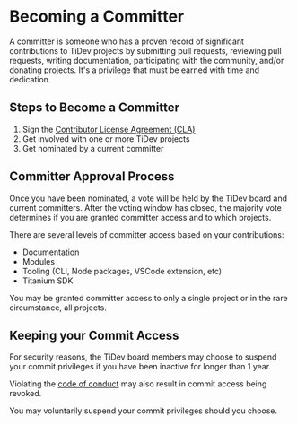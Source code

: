 # Becoming a Committer

A committer is someone who has a proven record of significant contributions to TiDev projects by submitting pull requests, reviewing pull requests, writing documentation, participating with the community, and/or donating projects. It's a privilege that must be earned with time and dedication.

## Steps to Become a Committer

1. Sign the [Contributor License Agreement (CLA)](https://tidev.io/contribute)
2. Get involved with one or more TiDev projects
3. Get nominated by a current committer

## Committer Approval Process

Once you have been nominated, a vote will be held by the TiDev board and current committers. After the voting window has closed, the majority vote determines if you are granted committer access and to which projects.

There are several levels of committer access based on your contributions:

 * Documentation
 * Modules
 * Tooling (CLI, Node packages, VSCode extension, etc)
 * Titanium SDK

You may be granted committer access to only a single project or in the rare circumstance, all projects.

## Keeping your Commit Access

For security reasons, the TiDev board members may choose to suspend your commit privileges if you have been inactive for longer than 1 year.

Violating the [code of conduct](https://tidev.io/code-of-conduct) may also result in commit access being revoked.

You may voluntarily suspend your commit privileges should you choose.
